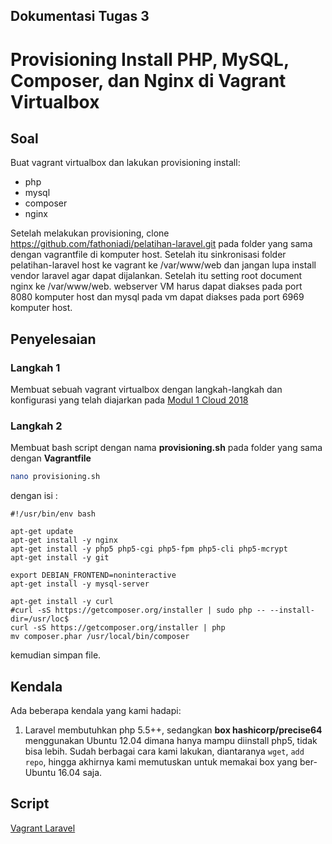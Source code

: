 ## Dokumentasi Tugas 3
# Provisioning Install PHP, MySQL, Composer, dan Nginx di Vagrant Virtualbox 

## Soal
Buat vagrant virtualbox dan lakukan provisioning install:

* php 
* mysql
* composer
* nginx

Setelah melakukan provisioning, clone https://github.com/fathoniadi/pelatihan-laravel.git pada folder yang sama dengan vagrantfile di komputer host. Setelah itu sinkronisasi folder pelatihan-laravel host ke vagrant ke /var/www/web dan jangan lupa install vendor laravel agar dapat dijalankan. Setelah itu setting root document nginx ke /var/www/web. webserver VM harus dapat diakses pada port 8080 komputer host dan mysql pada vm dapat diakses pada port 6969 komputer host.

## Penyelesaian
### **Langkah 1**
Membuat sebuah vagrant virtualbox dengan langkah-langkah dan konfigurasi yang telah diajarkan pada [Modul 1 Cloud 2018](https://github.com/fathoniadi/cloud-2018/tree/master/vagrant "Modul 1 Cloud 2018")

### **Langkah 2**
Membuat bash script dengan nama **provisioning.sh** pada folder yang sama dengan **Vagrantfile**
```bash
nano provisioning.sh
```
dengan isi :
```
#!/usr/bin/env bash

apt-get update
apt-get install -y nginx
apt-get install -y php5 php5-cgi php5-fpm php5-cli php5-mcrypt
apt-get install -y git

export DEBIAN_FRONTEND=noninteractive
apt-get install -y mysql-server

apt-get install -y curl
#curl -sS https://getcomposer.org/installer | sudo php -- --install-dir=/usr/loc$
curl -sS https://getcomposer.org/installer | php
mv composer.phar /usr/local/bin/composer

```
kemudian simpan file.


## Kendala
Ada beberapa kendala yang kami hadapi:

1. Laravel membutuhkan php 5.5++, sedangkan **box hashicorp/precise64** menggunakan Ubuntu 12.04 dimana hanya mampu diinstall php5, tidak bisa lebih. Sudah berbagai cara kami lakukan, diantaranya ```wget```, ```add repo```, hingga akhirnya kami memutuskan untuk memakai box yang ber-Ubuntu 16.04 saja.

## Script
[Vagrant Laravel](https://github.com/nahdazahra/cloud2018/tree/master/Modul1_Vagrant/vagrant_laravel "Vagrant Laravel")


